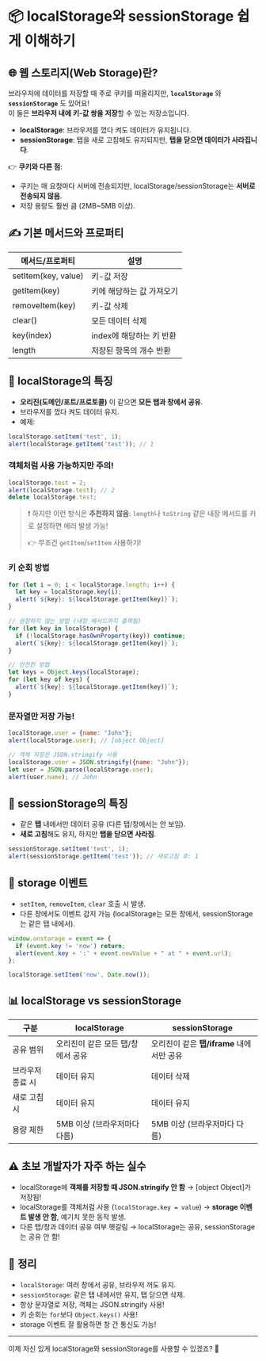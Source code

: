 
# 📦 localStorage와 sessionStorage 쉽게 이해하기

## 🌐 웹 스토리지(Web Storage)란?

브라우저에 데이터를 저장할 때 주로 쿠키를 떠올리지만, **`localStorage`** 와 **`sessionStorage`** 도 있어요!  
이 둘은 **브라우저 내에 키-값 쌍을 저장**할 수 있는 저장소입니다.

- **localStorage**: 브라우저를 껐다 켜도 데이터가 유지됩니다.
- **sessionStorage**: 탭을 새로 고침해도 유지되지만, **탭을 닫으면 데이터가 사라집니다**.

👉 **쿠키와 다른 점**:
- 쿠키는 매 요청마다 서버에 전송되지만, localStorage/sessionStorage는 **서버로 전송되지 않음**.
- 저장 용량도 훨씬 큼 (2MB~5MB 이상).

## ✍️ 기본 메서드와 프로퍼티

| 메서드/프로퍼티       | 설명                              |
|---------------------|---------------------------------|
| setItem(key, value) | 키-값 저장                         |
| getItem(key)        | 키에 해당하는 값 가져오기               |
| removeItem(key)     | 키-값 삭제                           |
| clear()             | 모든 데이터 삭제                      |
| key(index)          | index에 해당하는 키 반환               |
| length              | 저장된 항목의 개수 반환                 |

## 📂 localStorage의 특징

- **오리진(도메인/포트/프로토콜)** 이 같으면 **모든 탭과 창에서 공유**.
- 브라우저를 껐다 켜도 데이터 유지.
- 예제:

```javascript
localStorage.setItem('test', 1);
alert(localStorage.getItem('test')); // 1
```

### 객체처럼 사용 가능하지만 주의!

```javascript
localStorage.test = 2;
alert(localStorage.test); // 2
delete localStorage.test;
```

> ❗ 하지만 이런 방식은 **추천하지 않음**: `length`나 `toString` 같은 내장 메서드를 키로 설정하면 에러 발생 가능!  
> 
> 👉 무조건 `getItem`/`setItem` 사용하기!

### 키 순회 방법

```javascript
for (let i = 0; i < localStorage.length; i++) {
  let key = localStorage.key(i);
  alert(`${key}: ${localStorage.getItem(key)}`);
}

// 권장하지 않는 방법 (내장 메서드까지 출력됨)
for (let key in localStorage) {
  if (!localStorage.hasOwnProperty(key)) continue;
  alert(`${key}: ${localStorage.getItem(key)}`);
}

// 안전한 방법
let keys = Object.keys(localStorage);
for (let key of keys) {
  alert(`${key}: ${localStorage.getItem(key)}`);
}
```

### 문자열만 저장 가능!

```javascript
localStorage.user = {name: "John"};
alert(localStorage.user); // [object Object]

// 객체 저장은 JSON.stringify 사용
localStorage.user = JSON.stringify({name: "John"});
let user = JSON.parse(localStorage.user);
alert(user.name); // John
```

## 📂 sessionStorage의 특징

- 같은 **탭** 내에서만 데이터 공유 (다른 탭/창에서는 안 보임).
- **새로 고침**해도 유지, 하지만 **탭을 닫으면 사라짐**.

```javascript
sessionStorage.setItem('test', 1);
alert(sessionStorage.getItem('test')); // 새로고침 후: 1
```

## 🔔 storage 이벤트

- `setItem`, `removeItem`, `clear` 호출 시 발생.
- 다른 창에서도 이벤트 감지 가능 (localStorage는 모든 창에서, sessionStorage는 같은 탭 내에서).

```javascript
window.onstorage = event => {
  if (event.key != 'now') return;
  alert(event.key + ':' + event.newValue + " at " + event.url);
};

localStorage.setItem('now', Date.now());
```

## 📊 localStorage vs sessionStorage

| 구분             | localStorage                           | sessionStorage                     |
|----------------|---------------------------------------|-----------------------------------|
| 공유 범위         | 오리진이 같은 모든 탭/창에서 공유              | 오리진이 같은 **탭/iframe** 내에서만 공유 |
| 브라우저 종료 시   | 데이터 유지                              | 데이터 삭제                            |
| 새로 고침 시      | 데이터 유지                              | 데이터 유지                            |
| 용량 제한         | 5MB 이상 (브라우저마다 다름)                  | 5MB 이상 (브라우저마다 다름)                |

## ⚠️ 초보 개발자가 자주 하는 실수

- localStorage에 **객체를 저장할 때 JSON.stringify 안 함** → [object Object]가 저장됨!
- localStorage를 객체처럼 사용 (`localStorage.key = value`) → **storage 이벤트 발생 안 함**, 예기치 못한 동작 발생.
- 다른 탭/창과 데이터 공유 여부 헷갈림 → localStorage는 공유, sessionStorage는 공유 안 함!

## 📌 정리

- `localStorage`: 여러 창에서 공유, 브라우저 꺼도 유지.
- `sessionStorage`: 같은 탭 내에서만 유지, 탭 닫으면 삭제.
- 항상 문자열로 저장, 객체는 JSON.stringify 사용!
- 키 순회는 `for`보다 `Object.keys()` 사용!
- storage 이벤트 잘 활용하면 창 간 통신도 가능!

---

이제 자신 있게 localStorage와 sessionStorage를 사용할 수 있겠죠? 🚀
